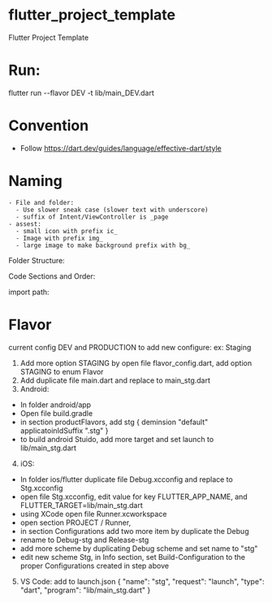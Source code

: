 # flutter_project_template
Flutter Project Template

# Run:
flutter run --flavor DEV -t lib/main_DEV.dart

# Convention
  - Follow https://dart.dev/guides/language/effective-dart/style
  # Naming 
    - File and folder:
      - Use slower sneak case (slower text with underscore)
      - suffix of Intent/ViewController is _page
    - assest:
      - small icon with prefix ic_
      - Image with prefix img_
      - large image to make background prefix with bg_
      
 Folder Structure:
 
 Code Sections and Order:
 
 import path:
 


# Flavor
current config DEV and PRODUCTION
to add new configure: ex: Staging
1. Add more option STAGING by open file flavor_config.dart, add option STAGING to enum Flavor
2. Add duplicate file main.dart and replace to main_stg.dart
3. Android:
  - In folder android/app
  - Open file build.gradle
  - in section productFlavors, add
    stg {
            deminsion "default"
            applicatoinIdSuffix ".stg"
        }
   - to build android Stuido, add more target and set launch to lib/main_stg.dart
   
4. iOS: 
  - In folder ios/flutter duplicate file Debug.xcconfig and replace to Stg.xcconfig
  - open file Stg.xcconfig, edit value for key FLUTTER_APP_NAME, and FLUTTER_TARGET=lib/main_stg.dart
  - using XCode open file Runner.xcworkspace
  - open section PROJECT / Runner, 
  - in section Configurations add two more item by duplicate the Debug 
  - rename to Debug-stg and Release-stg
  - add more scheme by duplicating Debug scheme and set name to "stg"
  - edit new scheme Stg, in Info section, set Build-Configuration to the proper Configurations created in step above
 5. VS Code: add to launch.json
 {
            "name": "stg",
            "request": "launch",
            "type": "dart",
            "program": "lib/main_stg.dart"
        }
